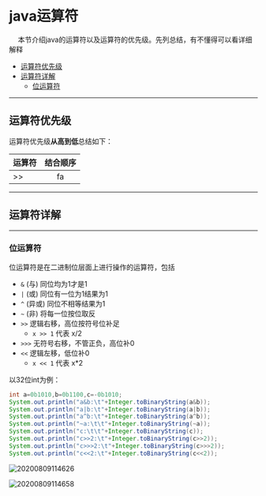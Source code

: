 # java运算符

&emsp; 本节介绍java的运算符以及运算符的优先级。先列总结，有不懂得可以看详细解释

<!-- TOC -->

- [运算符优先级](#运算符优先级)
- [运算符详解](#运算符详解)
  - [位运算符](#位运算符)

<!-- /TOC -->


---
## 运算符优先级

运算符优先级**从高到低**总结如下：

|运算符|结合顺序|
|:--|:-:|
|>>|fa|

---
## 运算符详解

---
### 位运算符

位运算符是在二进制位层面上进行操作的运算符，包括 
- `&` (与) 同位均为1才是1
- `|` (或) 同位有一位为1结果为1
- `^` (异或) 同位不相等结果为1
- `~` (非) 将每一位按位取反
- `>>` 逻辑右移，高位按符号位补足
  - `x >> 1` 代表 x/2
- `>>>` 无符号右移，不管正负，高位补0
- `<<` 逻辑左移，低位补0
  - `x << 1` 代表 x*2

以32位int为例：

```java
int a=0b1010,b=0b1100,c=-0b1010;
System.out.println("a&b:\t"+Integer.toBinaryString(a&b));
System.out.println("a|b:\t"+Integer.toBinaryString(a|b));
System.out.println("a^b:\t"+Integer.toBinaryString(a^b));
System.out.println("~a:\t\t"+Integer.toBinaryString(~a));
System.out.println("c:\t\t"+Integer.toBinaryString(c));
System.out.println("c>>2:\t"+Integer.toBinaryString(c>>2));
System.out.println("c>>>2:\t"+Integer.toBinaryString(c>>>2));
System.out.println("c<<2:\t"+Integer.toBinaryString(c<<2));
```

![20200809114626](https://cdn.jsdelivr.net/gh/leiyu1997/ImageHostingService@master/resources/blogs/20200809114626.png)

![20200809114658](https://cdn.jsdelivr.net/gh/leiyu1997/ImageHostingService@master/resources/blogs/20200809114658.png)

